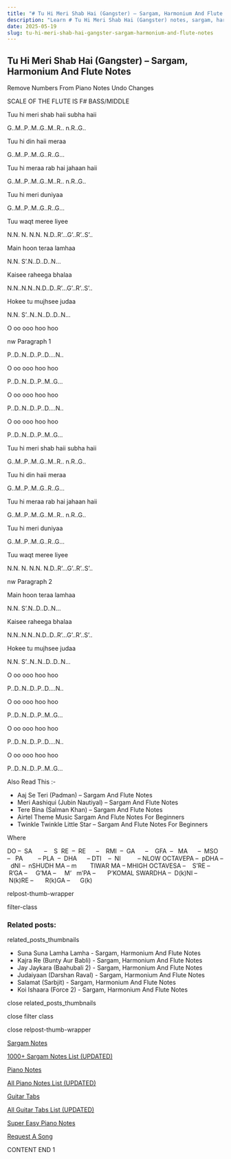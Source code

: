 ```yaml
---
title: "# Tu Hi Meri Shab Hai (Gangster) – Sargam, Harmonium And Flute Notes"
description: "Learn # Tu Hi Meri Shab Hai (Gangster) notes, sargam, harmonium notations and flute notes. Easy step-by-step tutorial for beginners."
date: 2025-05-19
slug: tu-hi-meri-shab-hai-gangster-sargam-harmonium-and-flute-notes
---
```


## Tu Hi Meri Shab Hai (Gangster) – Sargam, Harmonium And Flute Notes

Remove Numbers From Piano Notes
Undo Changes

SCALE OF THE FLUTE IS F# BASS/MIDDLE

Tuu hi meri shab haii subha haii

G..M..P..M..G..M..R.. n.R..G..

Tuu hi din haii meraa

G..M..P..M..G..R..G…

Tuu hi meraa rab hai jahaan haii

G..M..P..M..G..M..R.. n.R..G..

Tuu hi meri duniyaa

G..M..P..M..G..R..G…

Tuu waqt meree liyee

N.N. N. N.N. N.D..R’…G’..R’..S’..

Main hoon teraa lamhaa

N.N. S’.N..D..D..N…

Kaisee raheega bhalaa

N.N..N.N..N.D..D..R’…G’..R’..S’..

Hokee tu mujhsee judaa

N.N. S’..N..N..D..D..N…

O oo ooo hoo hoo

nw Paragraph 1

P..D..N..D..P..D….N..

O oo ooo hoo hoo

P..D..N..D..P..M..G…

O oo ooo hoo hoo

P..D..N..D..P..D….N..

O oo ooo hoo hoo

P..D..N..D..P..M..G…

Tuu hi meri shab haii subha haii

G..M..P..M..G..M..R.. n.R..G..

Tuu hi din haii meraa

G..M..P..M..G..R..G…

Tuu hi meraa rab hai jahaan haii

G..M..P..M..G..M..R.. n.R..G..

Tuu hi meri duniyaa

G..M..P..M..G..R..G…

Tuu waqt meree liyee

N.N. N. N.N. N.D..R’…G’..R’..S’..

nw Paragraph 2

Main hoon teraa lamhaa

N.N. S’.N..D..D..N…

Kaisee raheega bhalaa

N.N..N.N..N.D..D..R’…G’..R’..S’..

Hokee tu mujhsee judaa

N.N. S’..N..N..D..D..N…

O oo ooo hoo hoo

P..D..N..D..P..D….N..

O oo ooo hoo hoo

P..D..N..D..P..M..G…

O oo ooo hoo hoo

P..D..N..D..P..D….N..

O oo ooo hoo hoo

P..D..N..D..P..M..G…

Also Read This :-

* Aaj Se Teri (Padman) – Sargam And Flute Notes
* Meri Aashiqui (Jubin Nautiyal) – Sargam And Flute Notes
* Tere Bina (Salman Khan) – Sargam And Flute Notes
* Airtel Theme Music Sargam And Flute Notes For Beginners
* Twinkle Twinkle Little Star – Sargam And Flute Notes For Beginners

Where



DO –  SA       –    S  RE  –  RE      –    RMI  –  GA      –    GFA  –   MA      –  MSO  –   PA         – PLA  –  DHA      – DTI    –  NI          – NLOW OCTAVEPA –  pDHA –  dNI –  nSHUDH MA – m        TIWAR MA – MHIGH OCTAVESA –    S’RE –     R’GA –     G’MA –     M’   m’PA –       P’KOMAL SWARDHA –  D(k)NI –       N(k)RE –       R(k)GA –      G(k)

relpost-thumb-wrapper

filter-class

### Related posts:

related_posts_thumbnails

* Suna Suna Lamha Lamha - Sargam, Harmonium And Flute Notes
* Kajra Re (Bunty Aur Babli) - Sargam, Harmonium And Flute Notes
* Jay Jaykara (Baahubali 2) - Sargam, Harmonium And Flute Notes
* Judaiyaan (Darshan Raval) - Sargam, Harmonium And Flute Notes
* Salamat (Sarbjit) - Sargam, Harmonium And Flute Notes
* Koi Ishaara (Force 2) - Sargam, Harmonium And Flute Notes

close related_posts_thumbnails

close filter class

close relpost-thumb-wrapper

[Sargam Notes](https://www.notationsworld.com/sargam-notes.html)

[1000+ Sargam Notes List (UPDATED)](https://www.notationsworld.com/all-songs-list-sargam-notes.html)

[Piano Notes](https://www.notationsworld.com/piano-notes.html)

[All Piano Notes List (UPDATED)](https://www.notationsworld.com/all-songs-list-piano-notes.html)

[Guitar Tabs](https://www.notationsworld.com/guitar-tabs.html)

[All Guitar Tabs List (UPDATED)](https://www.notationsworld.com/all-songs-list-guitar-tabs.html)

[Super Easy Piano Notes](https://studywall.in/)

[Request A Song](https://www.notationsworld.com/request-a-song.html)

CONTENT END 1

